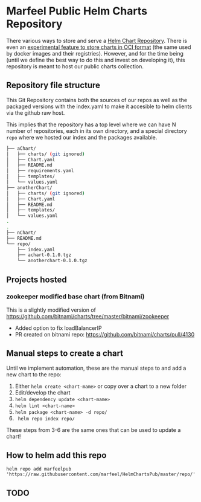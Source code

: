 # Marfeel Public Helm Charts Repository

There various ways to store and serve a [Helm Chart Repository](https://helm.sh/docs/topics/chart_repository/). There is even an [experimental feature to store charts in OCI format](https://v3.helm.sh/docs/topics/registries/) (the same used by docker images and their registries).
However, and for the time being (until we define the best way to do this and invest on developing it), this repository is meant to host our public charts collection.

## Repository file structure

This Git Repository contains both the sources of our repos as well as the packaged versions with the index.yaml to make it accesible to helm clients via the github raw host.

This implies that the repository has a top level where we can have N number of repositories, each in its own directory, and a special directory `repo` where we hosted our index and the packages available.

```sh
├── aChart/
│   ├── charts/ (git ignored)
│   ├── Chart.yaml
│   ├── README.md
│   ├── requirements.yaml
│   ├── templates/
│   └── values.yaml
├── anotherChart/
│   ├── charts/ (git ignored)
│   ├── Chart.yaml
│   ├── README.md
│   ├── templates/
│   └── values.yaml
.
.
├── nChart/
├── README.md
└── repo/
    ├── index.yaml
    ├── achart-0.1.0.tgz
    └── anotherchart-0.1.0.tgz
```

## Projects hosted

### zookeeper modified base chart (from Bitnami)

This is a slightly modified version of https://github.com/bitnami/charts/tree/master/bitnami/zookeeper

- Added option to fix loadBalancerIP
- PR created on bitnami repo: https://github.com/bitnami/charts/pull/4130

## Manual steps to create a chart

Until we implement automation, these are the manual steps to  and add a new chart to the repo:

1. Either `helm create <chart-mame>` or copy over a chart to a new folder
2. Edit/develop the chart
3. `helm dependency update <chart-mame>`
4. `helm lint <chart-name>`
5. `helm package <chart-name> -d repo/`
6. ` helm repo index repo/`

These steps from 3-6 are the same ones that can be used to update a chart!

## How to helm add this repo

`helm repo add marfeelpub 'https://raw.githubusercontent.com/marfeel/HelmChartsPub/master/repo/'`

## TODO
